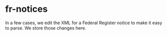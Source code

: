 fr-notices
==========

In a few cases, we edit the XML for a Federal Register notice to make it easy to parse. We store those changes here. 
